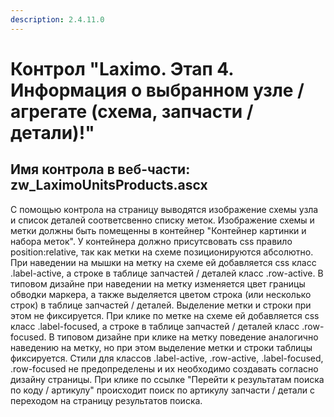 ```yaml
---
description: 2.4.11.0
---
```


# Контрол "Laximo. Этап 4. Информация о выбранном узле / агрегате \(схема, запчасти / детали\)!"

## Имя контрола в веб-части: zw\_LaximoUnitsProducts.ascx

С помощью контрола на страницу выводятся изображение схемы узла и список деталей соответсвенно списку меток. Изображение схемы и метки должны быть помещенны в контейнер "Контейнер картинки и набора меток". У контейнера должно присутсвовать css правило position:relative, так как метки на схеме позиционируются абсолютно. При наведении на мышки на метку на схеме ей добавляется css класс .label-active, а строке в таблице запчастей / деталей класс .row-active. В типовом дизайне при наведении на метку изменяется цвет границы обводки маркера, а также выделяется цветом строка \(или несколько строк\) в таблице запчастей / деталей. Выделение метки и строки при этом не фиксируется. При клике по метке на схеме ей добавляется css класс .label-focused, а строке в таблице запчастей / деталей класс .row-focused. В типовом дизайне при клике на метку поведение аналогично наведению на метку, но при этом выделение метки и строки таблицы фиксируется. Стили для классов .label-active, .row-active, .label-focused, .row-focused не предопределены и их необходимо создавать согласно дизайну страницы. При клике по ссылке "Перейти к результатам поиска по коду / артикулу" происходит поиск по артикулу запчасти / детали с переходом на страницу результатов поиска.

